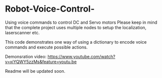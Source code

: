# Robot-Voice-Control-
Using voice commands to control DC and Servo motors
Please keep in mind that the complete project uses multiple nodes to setup the localization, laserscanner etc. 

This code demonstrates one way of using a dictionary to encode voice commands and execute possible actions.

Demonsration video:
https://www.youtube.com/watch?v=xiYQWY5zzMs&feature=youtu.be

Readme will be updated soon.
